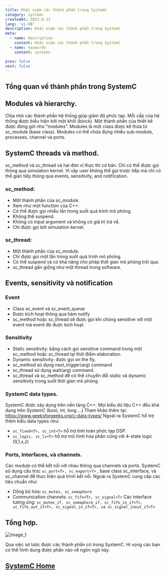 ```yaml
---
title: Khái niệm các thành phần trong SystemC
category: systemc
createdAt: 2023-8-12
lang: 'vi-VN'
description: Khái niệm các thành phần trong SystemC
meta:
  - name: description
    content: Khái niệm các thành phần trong SystemC
  - name: keywords
    content: systemc

prev: false
next: false
---
```


## Tổng quan về thành phần trong SystemC

## Modules và hierarchy.
Chia nhỏ các thành phần hệ thống giúp giảm độ phức tạp. Mỗi cấp của hệ thống được biểu hiện bởi một khối (block). 
Một thành phần của thiết kế được đóng gói như “modules”. Modules là một class được kế thừa từ sc_module (base class).
	Modules có thể chứa đựng nhiều sub-module, processes, channel và ports.
## SystemC threads và method.
sc_method và sc_thread và hai đơn vị thực thi cơ bản. Chí có thể được gọi thông qua simulation kernel.
Vì vậy user không thể gọi trược tiếp mà chỉ có thể gián tiếp thông qua events, sensitivity, and notification.
### sc_method:
 * Một thành phần của sc_module.
 * Xem như một function của C++.
 * Có thể được gọi nhiều lần trong suốt quá trình mô phỏng. 
 * Không thể suspend.
 * Không có input argument và không có giá trị trả về. 
 * Chỉ được gọi bởi simulation kernel. 
### sc_thread:
 * Một thành phần của sc_module.
 * Chỉ được goi một lần trong suốt quá trình mô phỏng. 
 * Có thể suspend và có khả năng cho phép thời gian mô phỏng trôi qua. 
 * sc_thread gần giống như một thread trong software. 
## Events, sensitivity và notification
### Event
 * Class sc_event và sc_event_queue
 * Được kích hoạt thông qua hàm notify
 * sc_method hoặc sc_thread sẽ được gọi khi chúng sensitive với một event mà event đó được kích hoạt. 
### Sensitivity
 * Static sensitivity: bằng cách gọi sensitive command trong một sc_method hoặc sc_thread tại thời điểm elaboration.
 * Dynamic sensitivity: được gọi on the fly. 
 * sc_method sử dụng next_trigger(arg) command
 * sc_thread sử dụng wait(arg) command.
 * sc_thread và sc_method đề có thể chuyển đổi static và dynamic sensitivity trong suốt thời gian mô phỏng.
### SystemC data types.
SystemC được xây dựng trên nền tảng C++. Mọi kiểu dử liệu C++ đều khả dụng trên SystemC (bool, int, long …) 
Tham khảo thêm tại:  <https://www.geeksforgeeks.org/c-data-types/>
Ngoài ra SystemC hổ trợ thêm kiểu data types như:
 * `sc_fixed<T>, sc_int<T>` hỗ trợ tính toán phức tạp DSP.
 * `sc_logic, sc_lv<T>` hỗ trợ  mô hình hóa phần cứng với 4-state logic (0,1,x,z)
### Ports, Interfaces, và channels.
Các module có thể kết nối với nhau thông qua channels và ports.
SystemC sử dụng cấu trúc `sc_port<T>, sc_export<T>` , base class sc_interface, và sc_channel để thực hiện quá trình kết nối.
Ngoài ra SystemC cung cấp các tiêu chuẩn như:
 * Dồng bộ hóa: `sc_mutex, sc_semaphore`
 * Communication channels: `sc_fifo<T>, sc_signal<T>`
Các interface tương ứng: `sc_mutex_if, sc_semaphore_if, sc_fifo_in_if<T>, sc_fifo_out_if<T>, sc_signal_in_if<T>, và sc_signal_inout_if<T>`
## Tổng hợp.

![image_1](/img/systemc/2_components_images/image_1.png)

Qua việc sơ lược được các thành phần có trong SystemC. Hi vọng các bạn có thể hình dung được phần nào về ngôn ngữ này.

## [SystemC Home](/danh-muc/systemc.md)
